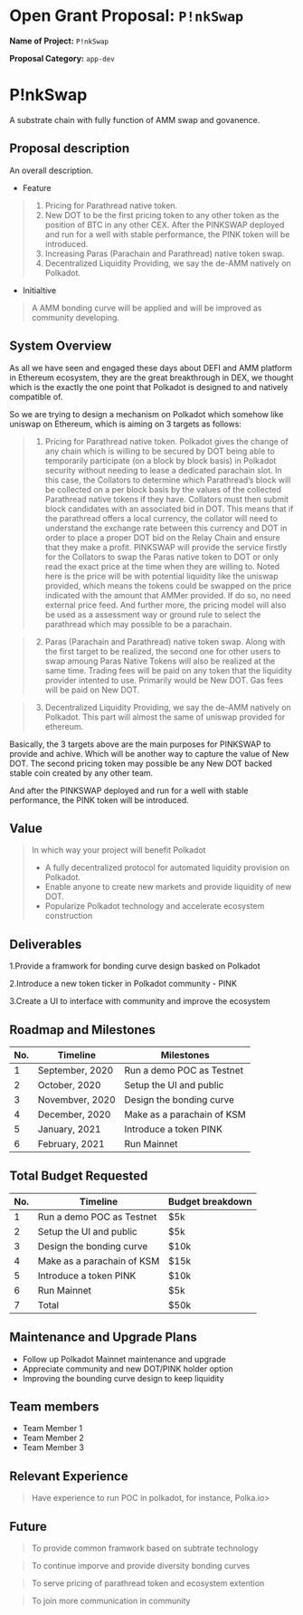 
# Open Grant Proposal: `P!nkSwap`

**Name of Project:** `P!nkSwap`

**Proposal Category:**  `app-dev`


P!nkSwap
===================================
A substrate chain with fully function of AMM swap and govanence.

## Proposal description

 An overall description.
 - Feature
>  1. Pricing for Parathread native token.
>  2. New DOT to be the first pricing token to any other token as the position of BTC in any other CEX. 
>  After the PINKSWAP deployed and run for a well with stable performance, the PINK token will be introduced.
>  3. Increasing Paras (Parachain and Parathread) native token swap.
>  4. Decentralized Liquidity Providing, we say the de-AMM natively on Polkadot.
 - Initialtive
>   A AMM bonding curve will be applied and will be improved as community developing. 

## System Overview

As all we have seen and engaged these days about DEFI and AMM platform in Ethereum ecosystem, they are the great breakthrough in DEX, we thought which is the exactly the one point that Polkadot is designed to and natively compatible of.

So we are trying to design a mechanism on Polkadot which somehow like uniswap on Ethereum, which is aiming on 3 targets as follows:

>1)	Pricing for Parathread native token.
>Polkadot gives the change of any chain which is willing to be secured by DOT being able to temporarily participate (on a block by block basis) in Polkadot security without needing to lease a dedicated parachain slot. In this case, the Collators to determine which Parathread’s block will be collected on a per block basis by the values of the collected Parathread native tokens if they have.
Collators must then submit block candidates with an associated bid in DOT. This means that if the parathread offers a local currency, the collator will need to understand the exchange rate between this currency and DOT in order to place a proper DOT bid on the Relay Chain and ensure that they make a profit.
>PINKSWAP will provide the service firstly for the Collators to swap the Paras native token to DOT or only read the exact price at the time when they are willing to. Noted here is the price will be with potential liquidity like the uniswap provided, which means the tokens could be swapped on the price indicated with the amount that AMMer provided. If do so, no need external price feed.
And further more, the pricing model will also be used as a assessment way or ground rule to select the parathread which may possible to be a parachain.

>2)	Paras (Parachain and Parathread) native token swap.
Along with the first target to be realized, the second one for other users to swap amoung Paras Native Tokens will also be realized at the same time. Trading fees will be paid on any token that the liquidity provider intented to use. Primarily would be New DOT. Gas fees will be paid on New DOT.

>3)	Decentralized Liquidity Providing, we say the de-AMM natively on Polkadot.
This part will almost the same of uniswap provided for ethereum.

Basically, the 3 targets above are the main purposes for PINKSWAP to provide and achive. Which will be another way to capture the value of New DOT. The second pricing token may possible be any New DOT backed stable coin created by any other team. 

And after the PINKSWAP deployed and run for a well with stable performance, the PINK token will be introduced. 
 
## Value

> In which way your project will benefit Polkadot
> - A fully decentralized protocol for automated liquidity provision on Polkadot.
> - Enable anyone to create new markets and provide liquidity of new DOT.
> - Popularize Polkadot technology and accelerate ecosystem construction

## Deliverables

1.Provide a framwork for bonding curve design basked on Polkadot

2.Introduce a new token ticker in Polkadot community - PINK

3.Create a UI to interface with community and improve the ecosystem

## Roadmap and Milestones

| No. | Timeline | Milestones |
| --- | --- | --- |
| 1 | September, 2020 |Run a demo POC as Testnet |
| 2 | October, 2020 | Setup the UI and public |
| 3 | Novembver, 2020 | Design the bonding curve |
| 4 | December, 2020 | Make as a parachain of KSM |
| 5 | January, 2021 | Introduce a token PINK |
| 6 | February, 2021 | Run Mainnet |

## Total Budget Requested

| No. | Timeline | Budget breakdown |
| --- | --- | --- |
| 1 | Run a demo POC as Testnet |$5k |
| 2 | Setup the UI and public | $5k |
| 3 | Design the bonding curve | $10k |
| 4 | Make as a parachain of KSM | $15k |
| 5 | Introduce a token PINK | $10k  |
| 6 | Run Mainnet | $5k |
| 7 | Total | $50k |

## Maintenance and Upgrade Plans
- Follow up Polkadot Mainnet maintenance and upgrade
- Appreciate community and new DOT/PINK holder option 
- Improving the bounding curve design to keep liquidity

## Team members

- Team Member 1 
- Team Member 2 
- Team Member 3 

## Relevant Experience

> Have experience to run POC in polkadot, for instance, Polka.io>

## Future
> To provide common framwork based on subtrate technology

> To continue imporve and provide diversity bonding curves 

> To serve pricing of parathread token and ecosystem extention

> To join more communication in community






